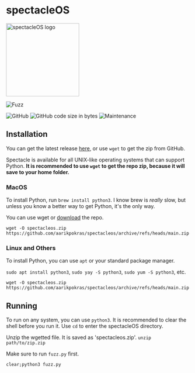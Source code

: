 # spectacleOS 
<img src="https://i.ibb.co/3dPytT2/specs.png" alt="spectacleOS logo" width="200">

![Fuzz](https://img.shields.io/badge/spectacleos-The%20lightest%20operating%20system-5993ff?style=for-the-badge)

![GitHub](https://img.shields.io/github/license/aarikpokras/spectacleos) ![GitHub code size in bytes](https://img.shields.io/github/languages/code-size/aarikpokras/spectacleos) ![Maintenance](https://img.shields.io/maintenance/yes/2022)
## Installation
You can get the latest release [here](https://github.com/aarikpokras/spectacleos/releases), or use `wget` to get the zip from GitHub.

Spectacle is available for all UNIX-like operating systems that can support Python.
**It is recommended to use `wget` to get the repo zip, because it will save to your home folder.**
### MacOS
To install Python, run `brew install python3`. I know brew is *really* slow, but unless you know a better way to get Python, it's the only way.

You can use wget or <a href = "https://github.com/aarikpokras/spectacleos/archive/refs/heads/main.zip">download</a> the repo.

`wget -O spectacleos.zip https://github.com/aarikpokras/spectacleos/archive/refs/heads/main.zip`
### Linux and Others
To install Python, you can use `apt` or your standard package manager.

`sudo apt install python3`, `sudo yay -S python3`, `sudo yum -S python3`, etc.

`wget -O spectacleos.zip https://github.com/aarikpokras/spectacleos/archive/refs/heads/main.zip`
## Running
To run on any system, you can use `python3`. It is recommended to clear the shell before you run it. Use `cd` to enter the spectacleOS directory.

Unzip the wgetted file. It is saved as 'spectacleos.zip'. `unzip path/to/zip.zip`

Make sure to run `fuzz.py` first.

`clear;python3 fuzz.py`

